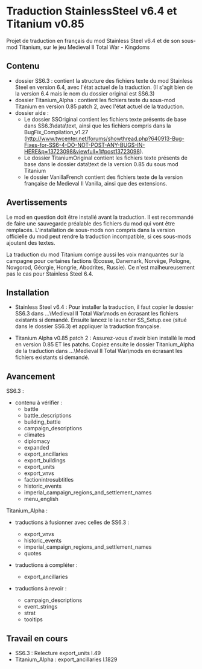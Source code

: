 Traduction StainlessSteel v6.4 et Titanium v0.85
================================================
 
Projet de traduction en français du mod Stainless Steel v6.4 et de son sous-mod Titanium, sur le jeu Medieval II Total War - Kingdoms


Contenu
-------

- dossier SS6.3 : contient la structure des fichiers texte du mod Stainless Steel en version 6.4, avec l'état actuel de la traduction. (Il s'agit bien de la version 6.4 mais le nom du dossier original est SS6.3)
- dossier Titanium_Alpha : contient les fichiers texte du sous-mod Titanium en version 0.85 patch 2, avec l'état actuel de la traduction.
- dossier aide :
    - Le dossier SSOriginal contient les fichiers texte présents de base dans SS6.3\data\text, ainsi que les fichiers compris dans la BugFix_Compilation_v1.27 (http://www.twcenter.net/forums/showthread.php?640913-Bug-Fixes-for-SS6-4-DO-NOT-POST-ANY-BUGS-IN-HERE&p=13723098&viewfull=1#post13723098).
    - Le dossier TitaniumOriginal contient les fichiers texte présents de base dans le dossier data\text de la version 0.85 du sous mod Titanium
    - le dossier VanillaFrench contient des fichiers texte de la version française de Medieval II Vanilla, ainsi que des extensions.

Avertissements
--------------

Le mod en question doit être installé avant la traduction. Il est recommandé de faire une sauvegarde préalable des fichiers du mod qui vont être remplacés.
L'installation de sous-mods non compris dans la version officielle du mod peut rendre la traduction incompatible, si ces sous-mods ajoutent des textes.

La traduction du mod Titanium corrige aussi les voix manquantes sur la campagne pour certaines factions (Ecosse, Danemark, Norvège, Pologne, Novgorod, Géorgie, Hongrie, Abodrites, Russie). Ce n'est malheureusement pas le cas pour Stainless Steel 6.4.

Installation
------------

- Stainless Steel v6.4 :
Pour installer la traduction, il faut copier le dossier SS6.3 dans ...\Medieval II Total War\mods en écrasant les fichiers existants si demandé. Ensuite lancez le launcher SS_Setup.exe (situé dans le dossier SS6.3) et appliquer la traduction française.

- Titanium Alpha v0.85 patch 2 :
Assurez-vous d'avoir bien installé le mod en version 0.85 ET les patchs. Copiez ensuite le dossier Titanium_Alpha de la traduction dans ...\Medieval II Total War\mods en écrasant les fichiers existants si demandé.


Avancement
----------

SS6.3 :
- contenu à vérifier :
    - battle
    - battle_descriptions
    - building_battle
    - campaign_descriptions
    - climates
    - diplomacy
    - expanded
    - export_ancillaries
    - export_buildings
    - export_units
    - export_vnvs
    - factionintrosubtitles
    - historic_events
    - imperial_campaign_regions_and_settlement_names
    - menu_english

Titanium_Alpha :
- traductions à fusionner avec celles de SS6.3 :
    - export_vnvs
    - historic_events
    - imperial_campaign_regions_and_settlement_names
    - quotes

- traductions à compléter :
	- export_ancillaries
               
- traductions à revoir :     
    - campaign_descriptions          
    - event_strings
    - strat
    - tooltips


Travail en cours
----------------

- SS6.3 : Relecture export_units l.49
- Titanium_Alpha : export_ancillaries l.1829